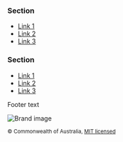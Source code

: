 <footer class="au-footer au-body" role="contentinfo">
  <div class="container">
    <nav class="au-footer__navigation row" aria-label="footer">
      <div class="col-xs-4">
        <h3 class="au-display-lg">Section</h3>
        <ul class="au-link-list">
          <li><a class="js-focus-me" href="#">Link 1</a></li>
          <li><a class="js-focus-me" href="#">Link 2</a></li>
          <li><a class="js-focus-me" href="#">Link 3</a></li>
        </ul>
      </div>
      <div class="col-xs-4">
        <h3 class="au-display-lg">Section</h3>
        <ul class="au-link-list">
          <li><a class="js-focus-me" href="#">Link 1</a></li>
          <li><a class="js-focus-me" href="#">Link 2</a></li>
          <li><a class="js-focus-me" href="#">Link 3</a></li>
        </ul>
      </div>
    </nav>
    <section class="au-footer__end row">
      <div class="col-sm-12">
        <p>Footer text</p>
        <img class="au-responsive-media-img" src="/assets/img/placeholder/157x80.png" alt="Brand image">
        <p><small>© Commonwealth of Australia, <a class="js-focus-me" href="https://github.com/govau/design-system-components/blob/master/LICENSE.md" rel="external license">MIT licensed</a></small></p>
      </div>
    </section>
  </div>
</footer>

